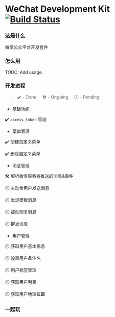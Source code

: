 # WeChat Development Kit  [![Build Status](https://travis-ci.org/ixfan/wechat-kit.svg?branch=master)](https://travis-ci.org/ixfan/wechat-kit)

### 这是什么

微信公众平台开发套件

### 怎么用

TODO: Add usage.

### 开发进程

> ✔️ - Done &nbsp;&nbsp;&nbsp; 🛠 - Ongoing  &nbsp;&nbsp;&nbsp; 🕖 - Pending

* 基础功能

 ✔️ `access_token` 管理

* 菜单管理

 ✔️ 创建自定义菜单
 
 ✔️ 删除自定义菜单

* 消息管理

 🛠 解析微信服务器推送的消息&事件
 
 🕖 主动给用户发送消息
 
 🕖 发送模板消息
 
 🕖 被动回复消息
 
 🕖 群发消息

* 用户管理

 🕖 获取用户基本信息
 
 🕖 设置用户备注名
 
 🕖 用户标签管理
 
 🕖 获取用户列表
 
 🕖 获取用户地理位置

### 一起玩


